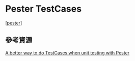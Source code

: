 # Pester TestCases
[[pester]]
## 參考資源
[A better way to do TestCases when unit testing with Pester](https://blog.danskingdom.com/A-better-way-to-do-TestCases-when-unit-testing-with-Pester/)

[//begin]: # "Autogenerated link references for markdown compatibility"
[pester]: pester.md "Pester"
[//end]: # "Autogenerated link references"